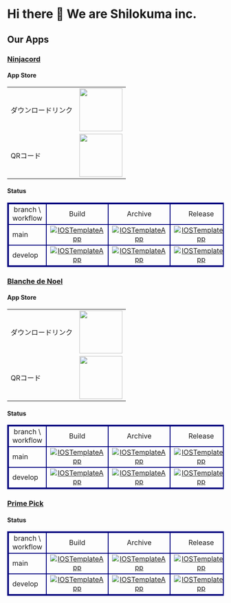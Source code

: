 # Hi there 👋 We are Shilokuma inc.

## Our Apps

### [Ninjacord](https://github.com/shilokuma-inc/ninjacord-ios)

#### App Store

<table>
    <tr>
        <td>ダウンロードリンク</td>
        <td style="text-align: center;"><a href="https://apps.apple.com/jp/app/ninja-cord/id6498937487"><img src="https://developer.apple.com/assets/elements/badges/download-on-the-app-store.svg" width="100">
    </tr>
    <tr>
        <td>QRコード</td>
        <td style="text-align: center;"><a href="https://apps.apple.com/jp/app/ninja-cord/id6498937487"><img src="https://tools-qr-production.s3.amazonaws.com/output/apple-toolbox/6044df7401a59991b2c3db53b8e688a2/b75324b326d2cf02169e7763448d433e.png" height="100"></a></td>
    </tr>
</table>

#### Status

<div style="margin:0px;padding:0px;">
  <table width="98%" style="border-collapse: collapse;border:2px double #000080;text-align:center;margin:auto;">
    <tbody>
      <tr>
        <td style="border:2px double #000080;">branch \ workflow</td>
        <td style="border:2px double #000080;">Build</td>
        <td style="border:2px double #000080;">Archive</td>
        <td style="border:2px double #000080;">Release</td>
      </tr>
      <tr>
        <td style="border:2px double #000080;text-align:left;">main</td>
        <td style="border:2px double #000080;text-align:center;">
          <a href="https://github.com/shilokuma-inc/ninjacord-ios/actions/workflows/build-main.yml">
            <img src="https://github.com/shilokuma-inc/ninjacord-ios/actions/workflows/build-main.yml/badge.svg" alt="IOSTemplateApp">
          </a>
        </td>
        <td style="border:2px double #000080;text-align:center;">
          <a href="https://github.com/shilokuma-inc/ninjacord-ios/actions/workflows/archive-main.yml">
            <img src="https://github.com/shilokuma-inc/ninjacord-ios/actions/workflows/archive-main.yml/badge.svg" alt="IOSTemplateApp">
          </a>
        </td>
        <td style="border:2px double #000080;text-align:center;">
          <a href="https://github.com/shilokuma-inc/ninjacord-ios/actions/workflows/release-develop.yml">
            <img src="https://github.com/shilokuma-inc/ninjacord-ios/actions/workflows/release-main.yml/badge.svg" alt="IOSTemplateApp">
          </a>
        </td>
      </tr>
      <tr>
        <td style="border:2px double #000080;text-align:left;">develop</td>
        <td style="border:2px double #000080;text-align:center;">
          <a href="https://github.com/shilokuma-inc/ninjacord-ios/actions/workflows/build-develop.yml">
            <img src="https://github.com/shilokuma-inc/ninjacord-ios/actions/workflows/build-develop.yml/badge.svg" alt="IOSTemplateApp">
          </a>
        </td>
        <td style="border:2px double #000080;text-align:center;">
          <a href="https://github.com/shilokuma-inc/ninjacord-ios/actions/workflows/archive-develop.yml">
            <img src="https://github.com/shilokuma-inc/ninjacord-ios/actions/workflows/archive-develop.yml/badge.svg" alt="IOSTemplateApp">
          </a>
        </td>
        <td style="border:2px double #000080;text-align:center;">
          <a href="https://github.com/shilokuma-inc/ninjacord-ios/actions/workflows/release-develop.yml">
            <img src="https://github.com/shilokuma-inc/ninjacord-ios/actions/workflows/release-develop.yml/badge.svg" alt="IOSTemplateApp">
          </a>
        </td>
      </tr>
    </tbody>
  </table>
</div>

### [Blanche de Noel](https://github.com/shilokuma-inc/blanche-de-noel-ios)

#### App Store

<table>
    <tr>
        <td>ダウンロードリンク</td>
        <td style="text-align: center;"><a href="https://apps.apple.com/jp/app/blanche-de-noel/id6502287377"><img src="https://developer.apple.com/assets/elements/badges/download-on-the-app-store.svg" width="100">
    </tr>
    <tr>
        <td>QRコード</td>
        <td style="text-align: center;"><a href="https://apps.apple.com/jp/app/blanche-de-noel/id6502287377"><img src="https://tools-qr-production.s3.amazonaws.com/output/apple-toolbox/1bcf4c4ccbe5c7e4fd49bb80a3209dd4/b69e9effa96d83c8688ccb0f8655839f.png" height="100"></a></td>
    </tr>
</table>

#### Status

<div style="margin:0px;padding:0px;">
  <table width="98%" style="border-collapse: collapse;border:2px double #000080;text-align:center;margin:auto;">
    <tbody>
      <tr>
        <td style="border:2px double #000080;">branch \ workflow</td>
        <td style="border:2px double #000080;">Build</td>
        <td style="border:2px double #000080;">Archive</td>
        <td style="border:2px double #000080;">Release</td>
      </tr>
      <tr>
        <td style="border:2px double #000080;text-align:left;">main</td>
        <td style="border:2px double #000080;text-align:center;">
          <a href="https://github.com/shilokuma-inc/blanche-de-noel-ios/actions/workflows/build-main.yml">
            <img src="https://github.com/shilokuma-inc/blanche-de-noel-ios/actions/workflows/build-main.yml/badge.svg" alt="IOSTemplateApp">
          </a>
        </td>
        <td style="border:2px double #000080;text-align:center;">
          <a href="https://github.com/shilokuma-inc/blanche-de-noel-ios/actions/workflows/archive-main.yml">
            <img src="https://github.com/shilokuma-inc/blanche-de-noel-ios/actions/workflows/archive-main.yml/badge.svg" alt="IOSTemplateApp">
          </a>
        </td>
        <td style="border:2px double #000080;text-align:center;">
          <a href="https://github.com/shilokuma-inc/blanche-de-noel-ios/actions/workflows/release-develop.yml">
            <img src="https://github.com/shilokuma-inc/blanche-de-noel-ios/actions/workflows/release-main.yml/badge.svg" alt="IOSTemplateApp">
          </a>
        </td>
      </tr>
      <tr>
        <td style="border:2px double #000080;text-align:left;">develop</td>
        <td style="border:2px double #000080;text-align:center;">
          <a href="https://github.com/shilokuma-inc/blanche-de-noel-ios/actions/workflows/build-develop.yml">
            <img src="https://github.com/shilokuma-inc/blanche-de-noel-ios/actions/workflows/build-develop.yml/badge.svg" alt="IOSTemplateApp">
          </a>
        </td>
        <td style="border:2px double #000080;text-align:center;">
          <a href="https://github.com/shilokuma-inc/blanche-de-noel-ios/actions/workflows/archive-develop.yml">
            <img src="https://github.com/shilokuma-inc/blanche-de-noel-ios/actions/workflows/archive-develop.yml/badge.svg" alt="IOSTemplateApp">
          </a>
        </td>
        <td style="border:2px double #000080;text-align:center;">
          <a href="https://github.com/shilokuma-inc/blanche-de-noel-ios/actions/workflows/release-develop.yml">
            <img src="https://github.com/shilokuma-inc/blanche-de-noel-ios/actions/workflows/release-develop.yml/badge.svg" alt="IOSTemplateApp">
          </a>
        </td>
      </tr>
    </tbody>
  </table>
</div>

### [Prime Pick](https://github.com/shilokuma-inc/prime-pick-ios)

#### Status
<div style="margin:0px;padding:0px;">
  <table width="98%" style="border-collapse: collapse;border:2px double #000080;text-align:center;margin:auto;">
    <tbody>
      <tr>
        <td style="border:2px double #000080;">branch \ workflow</td>
        <td style="border:2px double #000080;">Build</td>
        <td style="border:2px double #000080;">Archive</td>
        <td style="border:2px double #000080;">Release</td>
      </tr>
      <tr>
        <td style="border:2px double #000080;text-align:left;">main</td>
        <td style="border:2px double #000080;text-align:center;">
          <a href="https://github.com/shilokuma-inc/prime-pick-ios/actions/workflows/build-main.yml">
            <img src="https://github.com/shilokuma-inc/prime-pick-ios/actions/workflows/build-main.yml/badge.svg" alt="IOSTemplateApp">
          </a>
        </td>
        <td style="border:2px double #000080;text-align:center;">
          <a href="https://github.com/shilokuma-inc/prime-pick-ios/actions/workflows/archive-main.yml">
            <img src="https://github.com/shilokuma-inc/prime-pick-ios/actions/workflows/archive-main.yml/badge.svg" alt="IOSTemplateApp">
          </a>
        </td>
        <td style="border:2px double #000080;text-align:center;">
          <a href="https://github.com/shilokuma-inc/prime-pick-ios/actions/workflows/release-develop.yml">
            <img src="https://github.com/shilokuma-inc/prime-pick-ios/actions/workflows/release-main.yml/badge.svg" alt="IOSTemplateApp">
          </a>
        </td>
      </tr>
      <tr>
        <td style="border:2px double #000080;text-align:left;">develop</td>
        <td style="border:2px double #000080;text-align:center;">
          <a href="https://github.com/shilokuma-inc/prime-pick-ios/actions/workflows/build-develop.yml">
            <img src="https://github.com/shilokuma-inc/prime-pick-ios/actions/workflows/build-develop.yml/badge.svg" alt="IOSTemplateApp">
          </a>
        </td>
        <td style="border:2px double #000080;text-align:center;">
          <a href="https://github.com/shilokuma-inc/prime-pick-ios/actions/workflows/archive-develop.yml">
            <img src="https://github.com/shilokuma-inc/prime-pick-ios/actions/workflows/archive-develop.yml/badge.svg" alt="IOSTemplateApp">
          </a>
        </td>
        <td style="border:2px double #000080;text-align:center;">
          <a href="https://github.com/shilokuma-inc/prime-pick-ios/actions/workflows/release-develop.yml">
            <img src="https://github.com/shilokuma-inc/prime-pick-ios/actions/workflows/release-develop.yml/badge.svg" alt="IOSTemplateApp">
          </a>
        </td>
      </tr>
    </tbody>
  </table>
</div>
